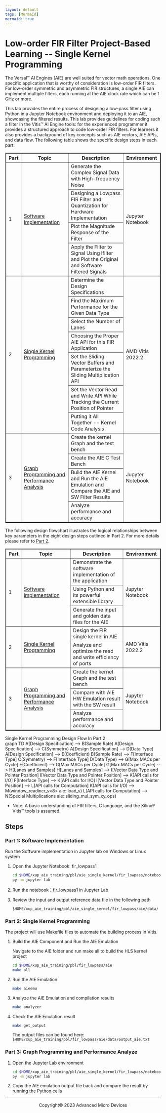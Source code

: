 ```yaml
---
layout: default
tags: [Mermaid]
mermaid: true
---
```

# Low-order FIR Filter Project-Based Learning -- Single Kernel Programming

The Versal™ AI Engines (AIE) are well suited for vector math operations. One specific application that is worthy of consideration is low-order FIR filters.
For low-order symmetric and asymmetric FIR structures, a single AIE can implement multiple filters, each running at the AIE clock rate which can be 1 GHz or more.

This lab provides the entire process of designing a low-pass filter using Python in a Jupyter Notebook environment and deploying it to an AIE, showcasing the filtered results. This lab provides guidelines for coding such a filter in the Vitis™ AI Engine tools: for the experienced programmer it provides a structured approach to code low-order FIR filters. For learners it also provides a background of key concepts such as AIE vectors, AIE APIs, and data flow. The following table shows the specific design steps in each part.

<table border="2">
<thead>
  <tr>
    <th>Part</th>
    <th>Topic</th>
    <th>Description</th>
    <th>Environment</th>
  </tr>
</thead>
<tbody>
  <tr>
    <td rowspan="4">1</td>
    <td rowspan="4"><a href="https://github.com/Xilinx/xup_aie_training/blob/main/pbl/aie_single_kernel/fir_lowpass/notebook/fir_lowpass1.ipynb">Software Implementation</a></td>
    <td>Generate the Complex Signal Data with High-frequency Noise</td>
    <td rowspan="4">Jupyter Notebook</td>
  </tr>
  <tr>
    <td>Designing a Lowpass FIR Filter and Quantization for Hardware Implementation</td>
  </tr>
  <tr>
    <td>Plot the Magnitude Response of the Filter</td>
  </tr>
  <tr>
    <td>Apply the Filter to Signal Using lfilter and Plot the Original and Software Filtered Signals</td>
  </tr>
  <tr>
    <td rowspan="7">2</td>
    <td rowspan="7"><a href="https://github.com/Xilinx/xup_aie_training/blob/main/pbl/aie_single_kernel/fir_lowpass/notebook/fir_lowpass2.ipynb">Single Kernel Programming</a></td>
    <td>Determine the Design Specifications</td>
    <td rowspan="7">AMD Vitis 2022.2</td>
  </tr>
  <tr>
    <td>Find the Maximum Performance for the Given Data Type</td>
  </tr>
  <tr>
    <td>Select the Number of Lanes</td>
  </tr>
  <tr>
    <td>Choosing the Proper AIE API for this FIR Application</td>
  </tr>
  <tr>
    <td>Set the Sliding Vector Buffers and Parameterize the Sliding Multiplication API</td>
  </tr>
    <tr>
    <td>Set the Vector Read and Write API While Tracking the Current Position of Pointer</td>
  </tr>
    <tr>
    <td>Putting it All Together -- Kernel Code Analysis</td>
  </tr>
  <tr>
    <td rowspan="4">3</td>
    <td rowspan="4"><a href="https://github.com/Xilinx/xup_aie_training/blob/main/pbl/aie_single_kernel/fir_lowpass/notebook/fir_lowpass3.ipynb">Graph Programming and Performance Analysis</a></td>
    <td>Create the kernel Graph and the test bench</td>
    <td rowspan="4">Jupyter Notebook</td>
  </tr>
  <tr>
    <td>Create the AIE C Test Bench</td>
  </tr>
    <tr>
    <td>Build the AIE Kernel and Run the AIE Emulation and Compare the AIE and SW Filter Results</td>
  </tr>
  <tr>
    <td>Analyze performance and accuracy</td>
  </tr>
</tbody>
</table>

The following design flowchart illustrates the logical relationships between key parameters in the eight design steps outlined in Part 2. For more details please refer to [Part 2](./notebook/fir_lowpass2.ipynb).

<table border="2">
<thead>
  <tr>
    <th>Part</th>
    <th>Topic</th>
    <th>Description</th>
    <th>Environment</th>
  </tr>
</thead>
<tbody>
  <tr>
    <td rowspan="3">1</td>
    <td rowspan="3"><a href="https://github.com/Xilinx/xup_aie_training/blob/main/pbl/aie_single_kernel/fir_lowpass/notebook/fir_lowpass1.ipynb">Software implementation</a></td>
    <td>Demonstrate the software implementation of the application</td>
    <td rowspan="3">Jupyter Notebook</td>
  </tr>
  <tr>
    <td>Using Python and its powerful extensible library</td>
  </tr>
  <tr>
    <td>Generate the input and golden data files for the AIE</td>
  </tr>
  <tr>
    <td rowspan="2">2</td>
    <td rowspan="2"><a href="https://github.com/Xilinx/xup_aie_training/blob/main/pbl/aie_single_kernel/fir_lowpass/notebook/fir_lowpass2.ipynb">Single Kernel Programming</a></td>
    <td>Design the FIR single kernel in AIE</td>
    <td rowspan="2">AMD Vitis 2022.2</td>
  </tr>
  <tr>
    <td>Analyze and optimize the read and write efficiency of ports</td>
  </tr>
  <tr>
    <td rowspan="3">3</td>
    <td rowspan="3"><a href="https://github.com/Xilinx/xup_aie_training/blob/main/pbl/aie_single_kernel/fir_lowpass/notebook/fir_lowpass3.ipynb">Graph Programming and Performance Analysis</a></td>
    <td>Create the kernel Graph and the test bench</td>
    <td rowspan="3">Jupyter Notebook</td>
  </tr>
  <tr>
    <td>Compare with AIE HW Emulation result with the SW result</td>
  </tr>
  <tr>
    <td>Analyze performance and accuracy</td>
  </tr>
</tbody>
</table>

<summary>Single Kernel Programming Design Flow In Part 2</summary>

<div class="mermaid">
graph TD
    A[Design Specification] --> B(Sample Rate)
    A[Design Specification] --> C(Symmetry)
    A[Design Specification] --> D(Data Type)
    A[Design Specification] --> E(Coefficient)
    B(Sample Rate) --> F[Interface Type]
    C(Symmetry) --> F[Interface Type]
    D(Data Type) --> G[Max MACs per Cycle]
    E(Coefficient) --> G[Max MACs per Cycle]
    G[Max MACs per Cycle]  --> H[Lanes and Samples]
    H[Lanes and Samples]  --> I[Vector Data Type and Pointer Position]
    I[Vector Data Type and Pointer Position] --> K[API calls for I/O]
    F[Interface Type] --> K[API calls for I/O]
    I[Vector Data Type and Pointer Position] --> L[API calls for Computation]
    K(API calls for I/O) --> M(window_readincr_v<8> aie::load_v)
    L(API calls for Computation) --> N(Special Multiplications aie::sliding_mul_sym_xy_ops)
</div>

- Note: A basic understanding of FIR filters, C language, and the Xilinx® Vitis™ tools is assumed.

## Steps

### Part 1: Software Implementation

Run the Software implementation in Jupyter lab on Windows or Linux system

1. Open the Jupyter Notebook: fir_lowpass1

   ```sh
   cd $HOME/xup_aie_training/pbl/aie_single_kernel/fir_lowpass/notebook
   py -m jupyter lab
   ```

2. Run the notebook：fir_lowpass1 in Jupyter Lab
3. Review the input and output reference data file in the following path

   ```terminal
   $HOME/xup_aie_training/pbl/aie_single_kernel/fir_lowpass/aie/data/
   ```

### Part 2: Single Kernel Programming

The project will use Makefile files to automate the building process in Vitis.

1. Build the AIE Component and Run the AIE Emulation

   Navigate to the AIE folder and run make all to build the HLS kernel project

   ```sh
   cd $HOME/xup_aie_training/pbl/fir_lowpass/aie
   make all
   ```
2. Run the AIE Emulation

   ```sh
   make aieemu
   ```
3. Analyze the AIE Emulation and compilation results

   ```sh
   make analyzer
   ```
4. Check the AIE Emulation result

   ```sh
   make get_output
   ```

   The output files can be found here: `$HOME/xup_aie_training/pbl/fir_lowpass/aie/data/output_aie.txt`

### Part 3: Graph Programming and Performance Analyze

1. Open the Jupyter Lab environment

   ```sh
   cd $HOME/xup_aie_training/pbl/aie_single_kernel/fir_lowpass/notebook
   py -m jupyter lab
   ```
2. Copy the AIE emulation output file back and compare the result by running the Python cells

---

<p align="center">Copyright© 2023 Advanced Micro Devices</p>
